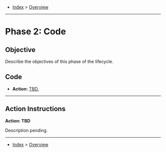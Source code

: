- [Index](../index.md) > [Overview](overview.md)

---

<a id="phase-02"></a>

# Phase 2: Code

## Objective

Describe the objectives of this phase of the lifecycle.

<a id="actions"></a>

## Code

- **Action:** [TBD.](#action-01)

---

<a id="instructions"></a>

## Action Instructions

<a id="action-01"></a>

**Action: TBD**

Description pending.

---

- [Index](../index.md) > [Overview](overview.md)
